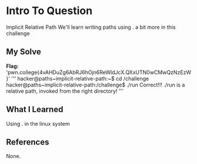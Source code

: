 # Intro To Question
Implicit Relative Path
We'll learn writing paths using . a bit more in this challenge
## My Solve
**Flag:**
'pwn.college{4vAHDuZg6AbRJ6hOjn6ReWldJcX.QXxUTN0wCMwQzNzEzW}'
'''
hacker@paths~implicit-relative-path:~$ cd /challenge
hacker@paths~implicit-relative-path:/challenge$ ./run
Correct!!!
./run is a relative path, invoked from the right directory!
'''
## What I Learned
Using . in the linux system
## References
None.



